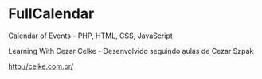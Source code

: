 # FullCalendar

Calendar of Events - PHP, HTML, CSS, JavaScript

Learning With Cezar Celke - Desenvolvido seguindo aulas de Cezar Szpak

http://celke.com.br/

